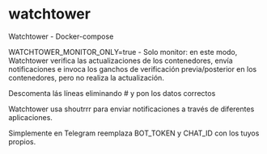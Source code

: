 # watchtower
Watchtower - Docker-compose

WATCHTOWER_MONITOR_ONLY=true - Solo monitor: en este modo, Watchtower verifica las actualizaciones de los contenedores, envía notificaciones e invoca los ganchos de verificación previa/posterior en los contenedores, pero no realiza la actualización.

Descomenta lás líneas eliminando #  y pon los datos correctos

Watchtower usa shoutrrr para enviar notificaciones a través de diferentes aplicaciones.

Simplemente en Telegram reemplaza BOT_TOKEN y CHAT_ID con los tuyos propios.

